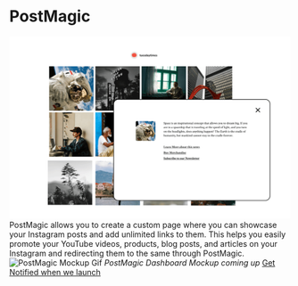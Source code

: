 # PostMagic
![PostMagic Mockup](https://raw.githubusercontent.com/postmagic/postmagic/refs/heads/main/1000111752.png)
PostMagic allows you to create a custom page where you can showcase your Instagram posts and add unlimited links to them. This helps you easily promote your YouTube videos, products, blog posts, and articles on your Instagram and redirecting them to the same through PostMagic.
![PostMagic Mockup Gif](https://raw.githubusercontent.com/postmagic/postmagic/refs/heads/main/1000111751.gif)
*PostMagic Dashboard Mockup coming up*
[Get Notified when we launch](https://google.com)
